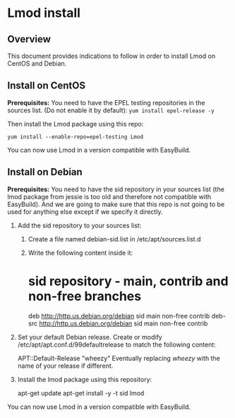 # Lmod install

## Overview

This document provides indications to follow in order to install Lmod on CentOS and Debian.

## Install on CentOS

**Prerequisites:** You need to have the EPEL testing repositories in the sources list. (Do not enable it by default): `` yum install epel-release -y ``

Then install the Lmod package using this repo:

    yum install --enable-repo=epel-testing Lmod

You can now use Lmod in a version compatible with EasyBuild.

## Install on Debian

**Prerequisites:** You need to have the sid repository in your sources list (the lmod package from jessie is too old and therefore not compatible with EasyBuild). And we are going to make sure that this repo is not going to be used for anything else except if we specify it directly.

1) Add the sid repository to your sources list:  
    1) Create a file named debian-sid.list in /etc/apt/sources.list.d
    2) Write the following content inside it:  
    
        # sid repository - main, contrib and non-free branches
        deb http://http.us.debian.org/debian sid main non-free contrib
        deb-src http://http.us.debian.org/debian sid main non-free contrib
3) Set your default Debian release. Create or modify /etc/apt/apt.conf.d/99defaultrelease to match the following content:

    APT::Default-Release "wheezy"
Eventually replacing _wheezy_ with the name of your release if different.
2) Install the lmod package using this repository:
   
    apt-get update
    apt-get install -y -t sid lmod

You can now use Lmod in a version compatible with EasyBuild.